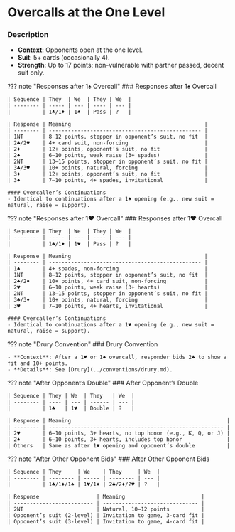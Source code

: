 # Overcalls at the One Level

### Description

- **Context**: Opponents open at the one level.
- **Suit**: 5+ cards (occasionally 4).
- **Strength**: Up to 17 points; non-vulnerable with partner passed, decent suit only.

??? note "Responses after 1♠ Overcall"
    ### Responses after 1♠ Overcall

    | Sequence | They  | We  | They | We  |
    | -------- | ----- | --- | ---- | --- |
    |          | 1♣/1♦ | 1♠  | Pass | ?   |

    | Response | Meaning                                          |
    | -------- | ------------------------------------------------ |
    | 1NT      | 8–12 points, stopper in opponent’s suit, no fit  |
    | 2♣/2♥    | 4+ card suit, non-forcing                        |
    | 2♦       | 12+ points, opponent’s suit, no fit              |
    | 2♠       | 6–10 points, weak raise (3+ spades)              |
    | 2NT      | 13–15 points, stopper in opponent’s suit, no fit |
    | 3♣/3♥    | 10+ points, natural, forcing                     |
    | 3♦       | 12+ points, opponent’s suit, no fit              |
    | 3♠       | 7–10 points, 4+ spades, invitational             |

    #### Overcaller’s Continuations
    - Identical to continuations after a 1♠ opening (e.g., new suit = natural, raise = support).

??? note "Responses after 1♥ Overcall"
    ### Responses after 1♥ Overcall

    | Sequence | They  | We  | They | We  |
    | -------- | ----- | --- | ---- | --- |
    |          | 1♣/1♦ | 1♥  | Pass | ?   |

    | Response | Meaning                                          |
    | -------- | ------------------------------------------------ |
    | 1♠       | 4+ spades, non-forcing                           |
    | 1NT      | 8–12 points, stopper in opponent’s suit, no fit  |
    | 2♣/2♦    | 10+ points, 4+ card suit, non-forcing            |
    | 2♥       | 6–10 points, weak raise (3+ hearts)              |
    | 2NT      | 13–15 points, stopper in opponent’s suit, no fit |
    | 3♣/3♦    | 10+ points, natural, forcing                     |
    | 3♥       | 7–10 points, 4+ hearts, invitational             |

    #### Overcaller’s Continuations
    - Identical to continuations after a 1♥ opening (e.g., new suit = natural, raise = support).

??? note "Drury Convention"
    ### Drury Convention

    - **Context**: After a 1♥ or 1♠ overcall, responder bids 2♣ to show a fit and 10+ points.
    - **Details**: See [Drury](../conventions/drury.md).

??? note "After Opponent’s Double"
    ### After Opponent’s Double

    | Sequence | They | We  | They   | We  |
    | -------- | ---- | --- | ------ | --- |
    |          | 1♣   | 1♥  | Double | ?   |

    | Response | Meaning                                                 |
    | -------- | ------------------------------------------------------- |
    | 2♥       | 6–10 points, 3+ hearts, no top honor (e.g., K, Q, or J) |
    | 2♠       | 6–10 points, 3+ hearts, includes top honor              |
    | Others   | Same as after 1♥ opening and opponent’s double          |

??? note "After Other Opponent Bids"
    ### After Other Opponent Bids

    | Sequence | They     | We    | They     | We  |
    | -------- | -------- | ----- | -------- | --- |
    |          | 1♣/1♦/1♠ | 1♥/1♠ | 2♣/2♦/2♥ | ?   |

    | Response                  | Meaning                        |
    | ------------------------- | ------------------------------ |
    | 2NT                       | Natural, 10–12 points          |
    | Opponent’s suit (2-level) | Invitation to game, 3-card fit |
    | Opponent’s suit (3-level) | Invitation to game, 4-card fit |